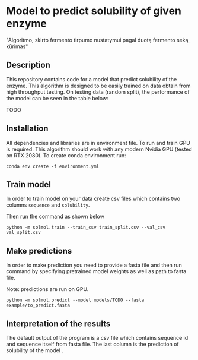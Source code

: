 # Model to predict solubility of given enzyme

"Algoritmo, skirto fermento tirpumo nustatymui pagal duotą fermento seką, kūrimas"

## Description

This repository contains code for a model that predict solubility of the enzyme. This algorithm is designed to be 
easily trained on data obtain from high throughput testing. On testing data (random split), the performance of the model
can be seen in the table below:


TODO



## Installation

All dependencies and libraries are in environment file. To run and train GPU is required. This algorithm should work 
with any modern Nvidia GPU (tested on RTX 2080). To create conda environment run: 

```
conda env create -f environment.yml
```

## Train model

In order to train model on your data create csv files which contains two columns `sequence` and `solubility`.

Then run the command as shown below

```
python -m solmol.train --train_csv train_split.csv --val_csv val_split.csv
```

## Make predictions

In order to make prediction you need to provide a fasta file and then run command by specifying pretrained model
weights as well as path to fasta file.

Note: predictions are run on GPU.

```
python -m solmol.predict --model models/TODO --fasta example/to_predict.fasta

```

## Interpretation of the results
The default output of the program is a csv file which contains sequence id and sequence itself from fasta file.
The last column is the prediction of solubility of the model .

